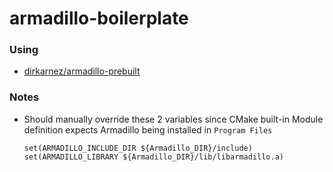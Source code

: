 armadillo-boilerplate
=====================
### Using
- [dirkarnez/armadillo-prebuilt](https://github.com/dirkarnez/armadillo-prebuilt)

### Notes
- Should manually override these 2 variables since CMake built-in Module definition expects Armadillo being installed in `Program Files`
  ```
  set(ARMADILLO_INCLUDE_DIR ${Armadillo_DIR}/include)
  set(ARMADILLO_LIBRARY ${Armadillo_DIR}/lib/libarmadillo.a)
  ```
